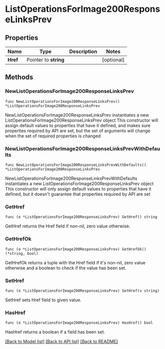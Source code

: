 # ListOperationsForImage200ResponseLinksPrev

## Properties

Name | Type | Description | Notes
------------ | ------------- | ------------- | -------------
**Href** | Pointer to **string** |  | [optional] 

## Methods

### NewListOperationsForImage200ResponseLinksPrev

`func NewListOperationsForImage200ResponseLinksPrev() *ListOperationsForImage200ResponseLinksPrev`

NewListOperationsForImage200ResponseLinksPrev instantiates a new ListOperationsForImage200ResponseLinksPrev object
This constructor will assign default values to properties that have it defined,
and makes sure properties required by API are set, but the set of arguments
will change when the set of required properties is changed

### NewListOperationsForImage200ResponseLinksPrevWithDefaults

`func NewListOperationsForImage200ResponseLinksPrevWithDefaults() *ListOperationsForImage200ResponseLinksPrev`

NewListOperationsForImage200ResponseLinksPrevWithDefaults instantiates a new ListOperationsForImage200ResponseLinksPrev object
This constructor will only assign default values to properties that have it defined,
but it doesn't guarantee that properties required by API are set

### GetHref

`func (o *ListOperationsForImage200ResponseLinksPrev) GetHref() string`

GetHref returns the Href field if non-nil, zero value otherwise.

### GetHrefOk

`func (o *ListOperationsForImage200ResponseLinksPrev) GetHrefOk() (*string, bool)`

GetHrefOk returns a tuple with the Href field if it's non-nil, zero value otherwise
and a boolean to check if the value has been set.

### SetHref

`func (o *ListOperationsForImage200ResponseLinksPrev) SetHref(v string)`

SetHref sets Href field to given value.

### HasHref

`func (o *ListOperationsForImage200ResponseLinksPrev) HasHref() bool`

HasHref returns a boolean if a field has been set.


[[Back to Model list]](../README.md#documentation-for-models) [[Back to API list]](../README.md#documentation-for-api-endpoints) [[Back to README]](../README.md)


